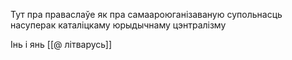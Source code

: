 

Тут пра праваслаўе як пра самаароюганізаваную супольнасць насуперак каталіцкаму юрыдычнаму цэнтралізму 

Інь і янь
[[@ літварусь]]